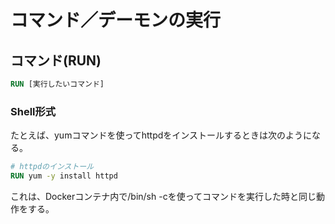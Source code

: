# コマンド／デーモンの実行

## コマンド(RUN)
```Dockerfile
RUN [実行したいコマンド]
```

### Shell形式
たとえば、yumコマンドを使ってhttpdをインストールするときは次のようになる。
```Dockerfile
# httpdのインストール
RUN yum -y install httpd
```
これは、Dockerコンテナ内で/bin/sh -cを使ってコマンドを実行した時と同じ動作をする。

<!-- 続き・Exec形式での記述から -->